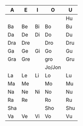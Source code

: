 
| A   | E   | I   | O      | U   |
| --- | --- | --- | ------ | --- |
|     |     |     |        | Hu  |
| Ba  | Be  | Bi  | Bo     | Bu  |
| Da  | De  | Di  | Do     | Du  |
| Dra | Dre |     | Dro    | Dru |
| Ga  | Ge  | Gi  | Go     | Gu  |
| Gra | Gre |     | gro    | Gru |
|     |     |     | Jo/Jon |     |
| La  | Le  | Li  | Lo     | Lu  |
| Ma  | Me  |     | Mo     | Mu  |
| Na  | Ne  | Ni  | No     | Nu  |
| Ra  | Re  |     | Ro     | Ru  |
| Sha |     |     | Sho    | Shu |
| Va  | Ve  | Vi  | Vo     | Vu  |

